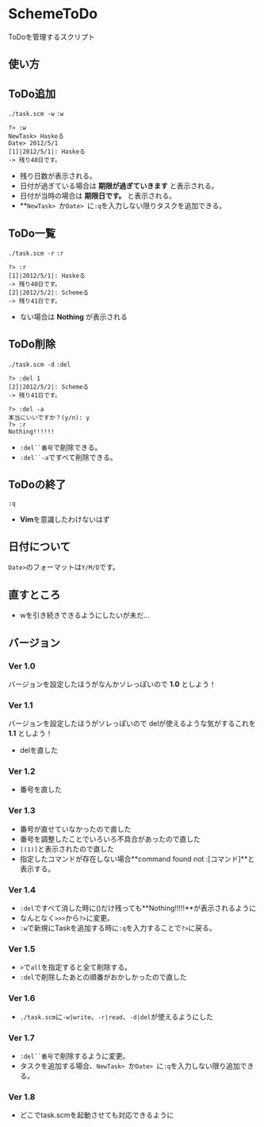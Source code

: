 SchemeToDo
===========
ToDoを管理するスクリプト

使い方
------

ToDo追加
-------
`./task.scm -w`
`:w`

	?> :w
	NewTask> Haskeる
	Date> 2012/5/1
	[1]|2012/5/1|: Haskeる
	-> 残り40日です。

+ 残り日数が表示される。
+ 日付が過ぎている場合は **期限が過ぎていきます** と表示される。
+ 日付が当時の場合は **期限日です。** と表示される。
+ **`NewTask> `か`Date> `に`:q`を入力しない限りタスクを追加できる。

ToDo一覧
-------
`./task.scm -r`
`:r`

	?> :r
	[1]|2012/5/1|: Haskeる
	-> 残り40日です。
	[2]|2012/5/2|: Schemeる
	-> 残り41日です。

+ ない場合は **Nothing** が表示される

ToDo削除
-------
`./task.scm -d`
`:del`

	?> :del 1
	[2]|2012/5/2|: Schemeる
	-> 残り41日です。
	
	?> :del -a
	本当にいいですか？(y/n): y
	?> :r
	Nothing!!!!!!

+ `:del``番号`で削除できる。
+ `:del``-a`ですべて削除できる。

ToDoの終了
---------
`:q`

+ **Vim**を意識したわけないはず

日付について
------------
`Date>`のフォーマットは`Y/M/D`です。

直すところ
----------
+ wを引き続きできるようにしたいが未だ...

バージョン
--------
### Ver 1.0 ###
バージョンを設定したほうがなんかソレっぽいので
**1.0** としよう！

### Ver 1.1 ###
バージョンを設定したほうがソレっぽいので
delが使えるような気がするこれを **1.1** としよう！

+ delを直した

### Ver 1.2 ###
+ 番号を直した

### Ver 1.3 ###
+ 番号が直せていなかったので直した
+ 番号を調整したことでいろいろ不具合があったので直した
+ `[(1)]`と表示されたので直した
+ 指定したコマンドが存在しない場合**command found not :[コマンド]**と表示する。

### Ver 1.4 ###
+ `:del`ですべて消した時に()だけ残っても**Nothing!!!!!**が表示されるように
+ なんとなく`>>>`から`?>`に変更。
+ `:w`で新規にTaskを追加する時に`:q`を入力することで`?>`に戻る。

### Ver 1.5 ###
+ `>`で`all`を指定すると全て削除する。
+ `:del`で削除したあとの順番がおかしかったので直した

### Ver 1.6 ###
+ `./task.scm`に`-w|write`、`-r|read`、`-d|del`が使えるようにした

### Ver 1.7 ###
+ `:del``番号`で削除するように変更。
+ タスクを追加する場合、`NewTask> `か`Date> `に`:q`を入力しない限り追加できる。

### Ver 1.8 ###
+ どこでtask.scmを起動させても対応できるように